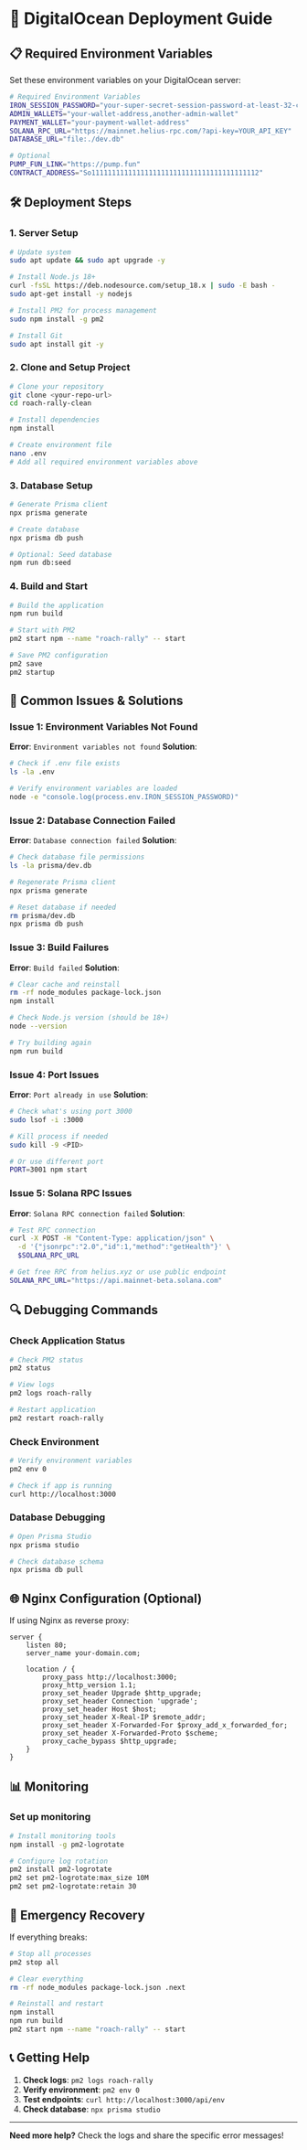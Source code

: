 # 🚀 DigitalOcean Deployment Guide

## 📋 **Required Environment Variables**

Set these environment variables on your DigitalOcean server:

```bash
# Required Environment Variables
IRON_SESSION_PASSWORD="your-super-secret-session-password-at-least-32-characters-long"
ADMIN_WALLETS="your-wallet-address,another-admin-wallet"
PAYMENT_WALLET="your-payment-wallet-address"
SOLANA_RPC_URL="https://mainnet.helius-rpc.com/?api-key=YOUR_API_KEY"
DATABASE_URL="file:./dev.db"

# Optional
PUMP_FUN_LINK="https://pump.fun"
CONTRACT_ADDRESS="So11111111111111111111111111111111111111112"
```

## 🛠️ **Deployment Steps**

### **1. Server Setup**
```bash
# Update system
sudo apt update && sudo apt upgrade -y

# Install Node.js 18+
curl -fsSL https://deb.nodesource.com/setup_18.x | sudo -E bash -
sudo apt-get install -y nodejs

# Install PM2 for process management
sudo npm install -g pm2

# Install Git
sudo apt install git -y
```

### **2. Clone and Setup Project**
```bash
# Clone your repository
git clone <your-repo-url>
cd roach-rally-clean

# Install dependencies
npm install

# Create environment file
nano .env
# Add all required environment variables above
```

### **3. Database Setup**
```bash
# Generate Prisma client
npx prisma generate

# Create database
npx prisma db push

# Optional: Seed database
npm run db:seed
```

### **4. Build and Start**
```bash
# Build the application
npm run build

# Start with PM2
pm2 start npm --name "roach-rally" -- start

# Save PM2 configuration
pm2 save
pm2 startup
```

## 🔧 **Common Issues & Solutions**

### **Issue 1: Environment Variables Not Found**
**Error**: `Environment variables not found`
**Solution**:
```bash
# Check if .env file exists
ls -la .env

# Verify environment variables are loaded
node -e "console.log(process.env.IRON_SESSION_PASSWORD)"
```

### **Issue 2: Database Connection Failed**
**Error**: `Database connection failed`
**Solution**:
```bash
# Check database file permissions
ls -la prisma/dev.db

# Regenerate Prisma client
npx prisma generate

# Reset database if needed
rm prisma/dev.db
npx prisma db push
```

### **Issue 3: Build Failures**
**Error**: `Build failed`
**Solution**:
```bash
# Clear cache and reinstall
rm -rf node_modules package-lock.json
npm install

# Check Node.js version (should be 18+)
node --version

# Try building again
npm run build
```

### **Issue 4: Port Issues**
**Error**: `Port already in use`
**Solution**:
```bash
# Check what's using port 3000
sudo lsof -i :3000

# Kill process if needed
sudo kill -9 <PID>

# Or use different port
PORT=3001 npm start
```

### **Issue 5: Solana RPC Issues**
**Error**: `Solana RPC connection failed`
**Solution**:
```bash
# Test RPC connection
curl -X POST -H "Content-Type: application/json" \
  -d '{"jsonrpc":"2.0","id":1,"method":"getHealth"}' \
  $SOLANA_RPC_URL

# Get free RPC from helius.xyz or use public endpoint
SOLANA_RPC_URL="https://api.mainnet-beta.solana.com"
```

## 🔍 **Debugging Commands**

### **Check Application Status**
```bash
# Check PM2 status
pm2 status

# View logs
pm2 logs roach-rally

# Restart application
pm2 restart roach-rally
```

### **Check Environment**
```bash
# Verify environment variables
pm2 env 0

# Check if app is running
curl http://localhost:3000
```

### **Database Debugging**
```bash
# Open Prisma Studio
npx prisma studio

# Check database schema
npx prisma db pull
```

## 🌐 **Nginx Configuration (Optional)**

If using Nginx as reverse proxy:

```nginx
server {
    listen 80;
    server_name your-domain.com;

    location / {
        proxy_pass http://localhost:3000;
        proxy_http_version 1.1;
        proxy_set_header Upgrade $http_upgrade;
        proxy_set_header Connection 'upgrade';
        proxy_set_header Host $host;
        proxy_set_header X-Real-IP $remote_addr;
        proxy_set_header X-Forwarded-For $proxy_add_x_forwarded_for;
        proxy_set_header X-Forwarded-Proto $scheme;
        proxy_cache_bypass $http_upgrade;
    }
}
```

## 📊 **Monitoring**

### **Set up monitoring**
```bash
# Install monitoring tools
npm install -g pm2-logrotate

# Configure log rotation
pm2 install pm2-logrotate
pm2 set pm2-logrotate:max_size 10M
pm2 set pm2-logrotate:retain 30
```

## 🚨 **Emergency Recovery**

If everything breaks:
```bash
# Stop all processes
pm2 stop all

# Clear everything
rm -rf node_modules package-lock.json .next

# Reinstall and restart
npm install
npm run build
pm2 start npm --name "roach-rally" -- start
```

## 📞 **Getting Help**

1. **Check logs**: `pm2 logs roach-rally`
2. **Verify environment**: `pm2 env 0`
3. **Test endpoints**: `curl http://localhost:3000/api/env`
4. **Check database**: `npx prisma studio`

---

**Need more help?** Check the logs and share the specific error messages!

